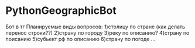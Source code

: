 # PythonGeographicBot
Бот в тг
Планируемые виды вопросов:
1)столицу по стране (как делать перенос строки??)
2)страну по городу
3)реку по описанию?
4)страну по поисанию
5)субьект рф по описанию
6)страну по погоде
...


